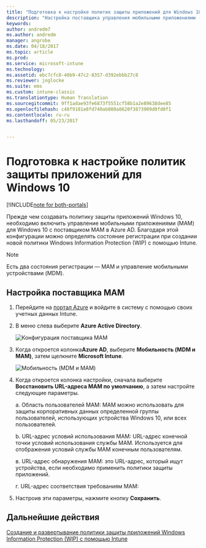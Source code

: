 ```yaml
---
title: "Подготовка к настройке политик защиты приложений для Windows 10 | Документация Майкрософт"
description: "Настройка поставщика управления мобильными приложениями (MAM) в Azure AD"
keywords: 
author: andredm7
ms.author: andredm
manager: angrobe
ms.date: 04/18/2017
ms.topic: article
ms.prod: 
ms.service: microsoft-intune
ms.technology: 
ms.assetid: ebc7cfc8-40b9-47c2-8357-d392ebbb27c8
ms.reviewer: joglocke
ms.suite: ems
ms.custom: intune-classic
ms.translationtype: Human Translation
ms.sourcegitcommit: 9ff1adae93fe6873f5551cf58b1a2e89638dee85
ms.openlocfilehash: c48f9181e8fd740ab080a8620f3873909d0fd0f1
ms.contentlocale: ru-ru
ms.lasthandoff: 05/23/2017


---
```


# <a name="get-ready-to-configure-app-protection-policies-for-windows-10"></a>Подготовка к настройке политик защиты приложений для Windows 10

[!INCLUDE[note for both-portals](../includes/note-for-both-portals.md)]

Прежде чем создавать политику защиты приложений Windows 10, необходимо включить управление мобильными приложениями (MAM) для Windows 10 с поставщиком MAM в Azure AD. Благодаря этой конфигурации можно определять состояние регистрации при создании новой политики Windows Information Protection (WIP) с помощью Intune.

> [!NOTE]
> Есть два состояния регистрации — MAM и управление мобильными устройствами (MDM).

## <a name="to-configure-the-mam-provider"></a>Настройка поставщика MAM

1.  Перейдите на [портал Azure](https://portal.azure.com/) и войдите в систему с помощью своих учетных данных Intune.

2.  В меню слева выберите **Azure Active Directory**.

    ![Конфигурация поставщика MAM](../media/AppManagement/mam-provider-sc-1.png)

3.  Когда откроется колонка**Azure AD**, выберите **Мобильность (MDM и MAM)**, затем щелкните **Microsoft Intune**.

    ![Мобильность (MDM и MAM)](../media/AppManagement/mam-provider-sc-2.png)

4.  Когда откроется колонка настройки, сначала выберите **Восстановить URL-адреса MAM по умолчанию**, а затем настройте следующие параметры.

    а.  Область пользователей MAM: MAM можно использовать для защиты корпоративных данных определенной группы пользователей, использующих устройства Windows 10, или всех пользователей.

    b.  URL-адрес условий использования MAM: URL-адрес конечной точки условий использования службы MAM. Используется для отображения условий службы MAM конечным пользователям.

    в.  URL-адрес обнаружения MAM: это URL-адрес, который ищут устройства, если необходимо применить политики защиты приложений.

    г.  URL-адрес соответствия требованиям MAM:

5.  Настроив эти параметры, нажмите кнопку **Сохранить**.

## <a name="next-steps"></a>Дальнейшие действия

[Создание и развертывание политики защиты приложений Windows Information Protection (WIP) с помощью Intune](/intune-classic/deploy-use/create-windows-information-protection-policy-with-intune)

